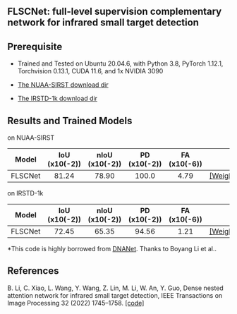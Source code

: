 ## FLSCNet: full-level supervision complementary network for infrared small target detection


## Prerequisite

* Trained and Tested on Ubuntu 20.04.6, with Python 3.8, PyTorch 1.12.1, Torchvision 0.13.1, CUDA 11.6, and 1x NVIDIA 3090

* [The NUAA-SIRST download dir](https://github.com/YimianDai/sirst)

* [The IRSTD-1k download dir](https://github.com/RuiZhang97/ISNet)


## Results and Trained Models

on NUAA-SIRST

|  Model  | IoU (x10(-2)) | nIoU (x10(-2)) | PD (x10(-2)) | FA (x10(-6)) |                                                                                                 |
|:-------:|:-------------:|:--------------:|:------------:|:------------:|:-----------------------------------------------------------------------------------------------:|
| FLSCNet |     81.24     |     78.90      |    100.0     |     4.79     | [[Weights]](https://drive.google.com/file/d/1oRyJFU9bypLWF0lhlcPRBduRa6TK0SVl/view?usp=sharing) |

on IRSTD-1k

|  Model  | IoU (x10(-2)) | nIoU (x10(-2)) | PD (x10(-2)) | FA (x10(-6)) |                                                                                                 |
|:-------:|:-------------:|:--------------:|:------------:|:------------:|:-----------------------------------------------------------------------------------------------:|
| FLSCNet |     72.45     |     65.35      |    94.56     |     1.21     | [[Weights]](https://drive.google.com/file/d/1RlGMfnAsBom4L967UqSIJRYbimn9yQzH/view?usp=sharing) |

*This code is highly borrowed from [DNANet](https://github.com/YeRen123455/Infrared-Small-Target-Detection). Thanks to Boyang Li et al..


## References

B. Li, C. Xiao, L. Wang, Y. Wang, Z. Lin, M. Li, W. An, Y. Guo, Dense nested attention network for infrared small target detection, IEEE Transactions on Image Processing 32 (2022) 1745–1758. [[code]](https://github.com/YeRen123455/Infrared-Small-Target-Detection)